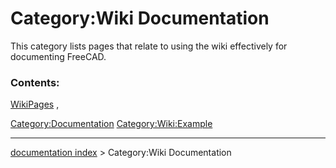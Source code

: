 # Category:Wiki Documentation
This category lists pages that relate to using the wiki effectively for documenting FreeCAD.

### Contents:

[WikiPages](WikiPages.md) ,

[Category:Documentation](Category:Documentation.md) [Category:Wiki:Example](Category:Wiki:Example.md)

---
[documentation index](../README.md) > Category:Wiki Documentation

